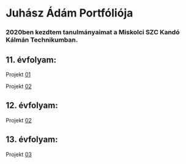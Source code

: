 # Juhász Ádám Portfóliója

### 2020ben kezdtem tanulmányaimat a Miskolci SZC Kandó Kálmán Technikumban.

## 11. évfolyam:

Projekt [01](/11/projekt01.md)

Projekt [02](/11/projekt01-02.md)

## 12. évfolyam:

Projekt [02](/12/projekt02.md)

## 13. évfolyam:

Projekt [03](/13/projekt03.md)

